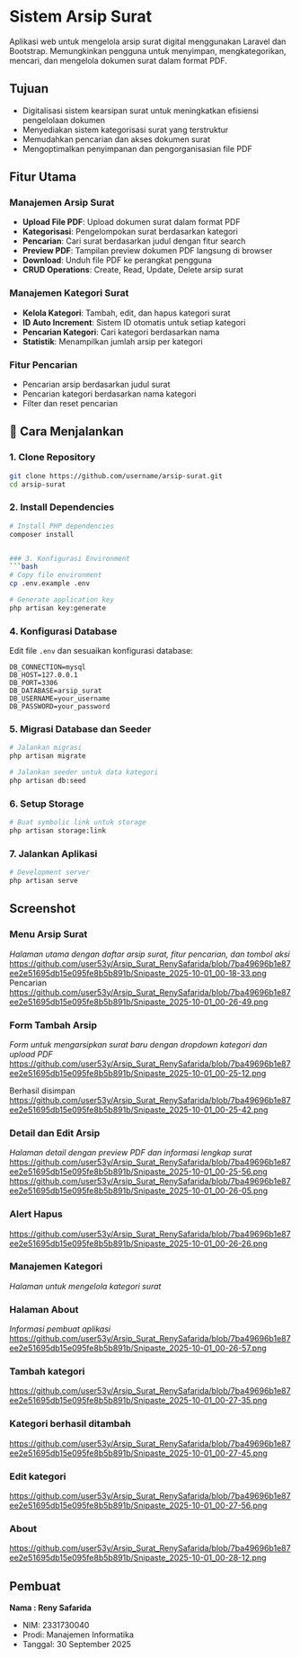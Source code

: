 # Sistem Arsip Surat

Aplikasi web untuk mengelola arsip surat digital menggunakan Laravel dan Bootstrap. Memungkinkan pengguna untuk menyimpan, mengkategorikan, mencari, dan mengelola dokumen surat dalam format PDF.

## Tujuan

- Digitalisasi sistem kearsipan surat untuk meningkatkan efisiensi pengelolaan dokumen
- Menyediakan sistem kategorisasi surat yang terstruktur
- Memudahkan pencarian dan akses dokumen surat
- Mengoptimalkan penyimpanan dan pengorganisasian file PDF

## Fitur Utama

### Manajemen Arsip Surat
- **Upload File PDF**: Upload dokumen surat dalam format PDF
- **Kategorisasi**: Pengelompokan surat berdasarkan kategori
- **Pencarian**: Cari surat berdasarkan judul dengan fitur search
- **Preview PDF**: Tampilan preview dokumen PDF langsung di browser
- **Download**: Unduh file PDF ke perangkat pengguna
- **CRUD Operations**: Create, Read, Update, Delete arsip surat

###  Manajemen Kategori Surat
- **Kelola Kategori**: Tambah, edit, dan hapus kategori surat
- **ID Auto Increment**: Sistem ID otomatis untuk setiap kategori
- **Pencarian Kategori**: Cari kategori berdasarkan nama
- **Statistik**: Menampilkan jumlah arsip per kategori

###  Fitur Pencarian
- Pencarian arsip berdasarkan judul surat
- Pencarian kategori berdasarkan nama kategori
- Filter dan reset pencarian



## 🚀 Cara Menjalankan

### 1. Clone Repository
```bash
git clone https://github.com/username/arsip-surat.git
cd arsip-surat
```

### 2. Install Dependencies
```bash
# Install PHP dependencies
composer install


### 3. Konfigurasi Environment
```bash
# Copy file environment
cp .env.example .env

# Generate application key
php artisan key:generate
```

### 4. Konfigurasi Database
Edit file `.env` dan sesuaikan konfigurasi database:
```env
DB_CONNECTION=mysql
DB_HOST=127.0.0.1
DB_PORT=3306
DB_DATABASE=arsip_surat
DB_USERNAME=your_username
DB_PASSWORD=your_password
```

### 5. Migrasi Database dan Seeder
```bash
# Jalankan migrasi
php artisan migrate

# Jalankan seeder untuk data kategori
php artisan db:seed
```

### 6. Setup Storage
```bash
# Buat symbolic link untuk storage
php artisan storage:link
```

### 7. Jalankan Aplikasi
```bash
# Development server
php artisan serve
```

## Screenshot

### Menu Arsip Surat
*Halaman utama dengan daftar arsip surat, fitur pencarian, dan tombol aksi*
https://github.com/user53y/Arsip_Surat_RenySafarida/blob/7ba49696b1e87ee2e51695db15e095fe8b5b891b/Snipaste_2025-10-01_00-18-33.png
Pencarian
https://github.com/user53y/Arsip_Surat_RenySafarida/blob/7ba49696b1e87ee2e51695db15e095fe8b5b891b/Snipaste_2025-10-01_00-26-49.png

### Form Tambah Arsip
*Form untuk mengarsipkan surat baru dengan dropdown kategori dan upload PDF*
https://github.com/user53y/Arsip_Surat_RenySafarida/blob/7ba49696b1e87ee2e51695db15e095fe8b5b891b/Snipaste_2025-10-01_00-25-12.png

Berhasil disimpan
https://github.com/user53y/Arsip_Surat_RenySafarida/blob/7ba49696b1e87ee2e51695db15e095fe8b5b891b/Snipaste_2025-10-01_00-25-42.png

### Detail dan Edit Arsip 
*Halaman detail dengan preview PDF dan informasi lengkap surat*
https://github.com/user53y/Arsip_Surat_RenySafarida/blob/7ba49696b1e87ee2e51695db15e095fe8b5b891b/Snipaste_2025-10-01_00-25-56.png
https://github.com/user53y/Arsip_Surat_RenySafarida/blob/7ba49696b1e87ee2e51695db15e095fe8b5b891b/Snipaste_2025-10-01_00-26-05.png

### Alert Hapus
https://github.com/user53y/Arsip_Surat_RenySafarida/blob/7ba49696b1e87ee2e51695db15e095fe8b5b891b/Snipaste_2025-10-01_00-26-26.png

### Manajemen Kategori
*Halaman untuk mengelola kategori surat*


### Halaman About
*Informasi pembuat aplikasi*
https://github.com/user53y/Arsip_Surat_RenySafarida/blob/7ba49696b1e87ee2e51695db15e095fe8b5b891b/Snipaste_2025-10-01_00-26-57.png

### Tambah kategori 
https://github.com/user53y/Arsip_Surat_RenySafarida/blob/7ba49696b1e87ee2e51695db15e095fe8b5b891b/Snipaste_2025-10-01_00-27-35.png

### Kategori berhasil ditambah
https://github.com/user53y/Arsip_Surat_RenySafarida/blob/7ba49696b1e87ee2e51695db15e095fe8b5b891b/Snipaste_2025-10-01_00-27-45.png

### Edit kategori
https://github.com/user53y/Arsip_Surat_RenySafarida/blob/7ba49696b1e87ee2e51695db15e095fe8b5b891b/Snipaste_2025-10-01_00-27-56.png

### About
https://github.com/user53y/Arsip_Surat_RenySafarida/blob/7ba49696b1e87ee2e51695db15e095fe8b5b891b/Snipaste_2025-10-01_00-28-12.png


## Pembuat

**Nama : Reny Safarida**
- NIM: 2331730040
- Prodi: Manajemen Informatika
- Tanggal: 30 September 2025
